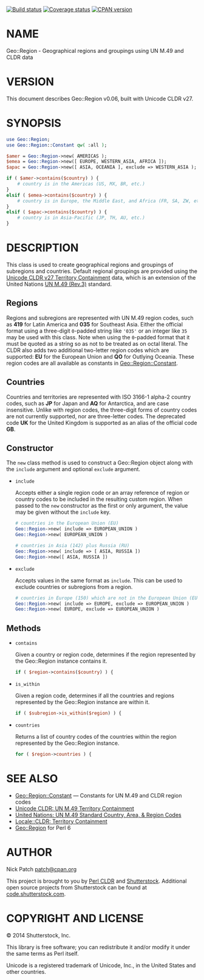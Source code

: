[![Build status](https://travis-ci.org/patch/geo-region-pm5.png)](https://travis-ci.org/patch/geo-region-pm5)
[![Coverage status](https://coveralls.io/repos/patch/geo-region-pm5/badge.png)](https://coveralls.io/r/patch/geo-region-pm5)
[![CPAN version](https://badge.fury.io/pl/Geo-Region.png)](http://badge.fury.io/pl/Geo-Region)

# NAME

Geo::Region - Geographical regions and groupings using UN M.49 and CLDR data

# VERSION

This document describes Geo::Region v0.06, built with Unicode CLDR v27.

# SYNOPSIS

```perl
use Geo::Region;
use Geo::Region::Constant qw( :all );

$amer = Geo::Region->new( AMERICAS );
$emea = Geo::Region->new([ EUROPE, WESTERN_ASIA, AFRICA ]);
$apac = Geo::Region->new([ ASIA, OCEANIA ], exclude => WESTERN_ASIA );

if ( $amer->contains($country) ) {
    # country is in the Americas (US, MX, BR, etc.)
}
elsif ( $emea->contains($country) ) {
    # country is in Europe, the Middle East, and Africa (FR, SA, ZW, etc.)
}
elsif ( $apac->contains($country) ) {
    # country is in Asia-Pacific (JP, TH, AU, etc.)
}
```

# DESCRIPTION

This class is used to create geographical regions and groupings of subregions
and countries. Default regional groupings are provided using the [Unicode CLDR
v27 Territory
Containment](http://unicode.org/cldr/charts/27/supplemental/territory_containment_un_m_49.html)
data, which is an extension of the United Nations [UN
M.49 (Rev.3)](http://unstats.un.org/unsd/methods/m49/m49regin.htm) standard.

## Regions

Regions and subregions are represented with UN M.49 region codes, such as **419**
for Latin America and **035** for Southeast Asia. Either the official format
using a three-digit `0`-padded string like `'035'` or an integer like `35`
may be used with this class. Note when using the `0`-padded format that it must
be quoted as a string so as not to be treated as on octal literal. The CLDR also
adds two additional two-letter region codes which are supported: **EU** for the
European Union and **QO** for Outlying Oceania. These region codes are all
available as constants in [Geo::Region::Constant](https://metacpan.org/pod/Geo::Region::Constant).

## Countries

Countries and territories are represented with ISO 3166-1 alpha-2 country codes,
such as **JP** for Japan and **AQ** for Antarctica, and are case insensitive.
Unlike with region codes, the three-digit forms of country codes are not
currently supported, nor are three-letter codes. The deprecated code **UK** for
the United Kingdom is supported as an alias of the official code **GB**.

## Constructor

The `new` class method is used to construct a Geo::Region object along with the
`include` argument and optional `exclude` argument.

- `include`

    Accepts either a single region code or an array reference of region or country
    codes to be included in the resulting custom region. When passed to the `new`
    constructor as the first or only argument, the value may be given without the
    `include` key.

    ```perl
    # countries in the European Union (EU)
    Geo::Region->new( include => EUROPEAN_UNION )
    Geo::Region->new( EUROPEAN_UNION )

    # countries in Asia (142) plus Russia (RU)
    Geo::Region->new( include => [ ASIA, RUSSIA ])
    Geo::Region->new([ ASIA, RUSSIA ])
    ```

- `exclude`

    Accepts values in the same format as `include`. This can be used to exclude
    countries or subregions from a region.

    ```perl
    # countries in Europe (150) which are not in the European Union (EU)
    Geo::Region->new( include => EUROPE, exclude => EUROPEAN_UNION )
    Geo::Region->new( EUROPE, exclude => EUROPEAN_UNION )
    ```

## Methods

- `contains`

    Given a country or region code, determines if the region represented by the
    Geo::Region instance contains it.

    ```perl
    if ( $region->contains($country) ) {
    ```

- `is_within`

    Given a region code, determines if all the countries and regions represented by
    the Geo::Region instance are within it.

    ```perl
    if ( $subregion->is_within($region) ) {
    ```

- `countries`

    Returns a list of country codes of the countries within the region represented
    by the Geo::Region instance.

    ```perl
    for ( $region->countries ) {
    ```

# SEE ALSO

- [Geo::Region::Constant](https://metacpan.org/pod/Geo::Region::Constant) — Constants for UN M.49 and CLDR region codes
- [Unicode CLDR: UN M.49 Territory
Containment](http://unicode.org/cldr/charts/27/supplemental/territory_containment_un_m_49.html)
- [United Nations: UN M.49 Standard Country, Area, & Region
Codes](http://unstats.un.org/unsd/methods/m49/m49regin.htm)
- [Locale::CLDR: Territory Containment](https://metacpan.org/pod/Locale::CLDR#Territory-Containment)
- [Geo::Region](https://github.com/patch/geo-region-pm6) for Perl 6

# AUTHOR

Nick Patch <patch@cpan.org>

This project is brought to you by [Perl CLDR](http://perl-cldr.github.io/) and
[Shutterstock](http://www.shutterstock.com/). Additional open source projects
from Shutterstock can be found at
[code.shutterstock.com](http://code.shutterstock.com/).

# COPYRIGHT AND LICENSE

© 2014 Shutterstock, Inc.

This library is free software; you can redistribute it and/or modify it under
the same terms as Perl itself.

Unicode is a registered trademark of Unicode, Inc., in the United States and
other countries.
